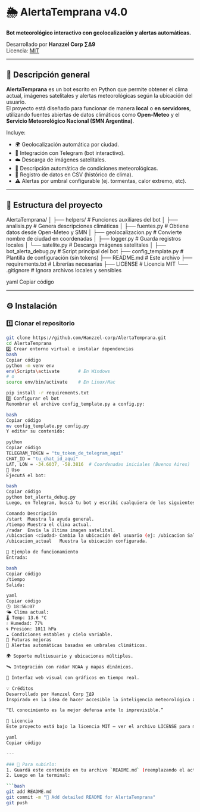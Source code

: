 # 🌦️ AlertaTemprana v4.0  
**Bot meteorológico interactivo con geolocalización y alertas automáticas.**

Desarrollado por **Hanzzel Corp ∑Δ9**  
Licencia: [MIT](LICENSE)

---

## 🧭 Descripción general

**AlertaTemprana** es un bot escrito en Python que permite obtener el clima actual, imágenes satelitales y alertas meteorológicas según la ubicación del usuario.  
El proyecto está diseñado para funcionar de manera **local** o **en servidores**, utilizando fuentes abiertas de datos climáticos como **Open-Meteo** y el **Servicio Meteorológico Nacional (SMN Argentina)**.

Incluye:
- 🌍 Geolocalización automática por ciudad.  
- 📡 Integración con Telegram (bot interactivo).  
- ☁️ Descarga de imágenes satelitales.  
- 🧠 Descripción automática de condiciones meteorológicas.  
- 💾 Registro de datos en CSV (histórico de clima).  
- ⚠️ Alertas por umbral configurable (ej. tormentas, calor extremo, etc).

---

## 🧩 Estructura del proyecto

AlertaTemprana/
│
├── helpers/ # Funciones auxiliares del bot
│ ├── analisis.py # Genera descripciones climáticas
│ ├── fuentes.py # Obtiene datos desde Open-Meteo y SMN
│ ├── geolocalizacion.py # Convierte nombre de ciudad en coordenadas
│ ├── logger.py # Guarda registros locales
│ └── satelite.py # Descarga imágenes satelitales
│
├── bot_alerta_debug.py # Script principal del bot
├── config_template.py # Plantilla de configuración (sin tokens)
├── README.md # Este archivo
├── requirements.txt # Librerías necesarias
├── LICENSE # Licencia MIT
└── .gitignore # Ignora archivos locales y sensibles

yaml
Copiar código

---

## ⚙️ Instalación

### 1️⃣ Clonar el repositorio

```bash
git clone https://github.com/Hanzzel-corp/AlertaTemprana.git
cd AlertaTemprana
2️⃣ Crear entorno virtual e instalar dependencias
bash
Copiar código
python -m venv env
env\Scripts\activate       # En Windows
# o
source env/bin/activate    # En Linux/Mac

pip install -r requirements.txt
3️⃣ Configurar el bot
Renombrar el archivo config_template.py a config.py:

bash
Copiar código
mv config_template.py config.py
Y editar su contenido:

python
Copiar código
TELEGRAM_TOKEN = "tu_token_de_telegram_aquí"
CHAT_ID = "tu_chat_id_aquí"
LAT, LON = -34.6037, -58.3816  # Coordenadas iniciales (Buenos Aires)
💬 Uso
Ejecutá el bot:

bash
Copiar código
python bot_alerta_debug.py
Luego, en Telegram, buscá tu bot y escribí cualquiera de los siguientes comandos:

Comando	Descripción
/start	Muestra la ayuda general.
/tiempo	Muestra el clima actual.
/radar	Envía la última imagen satelital.
/ubicacion <ciudad>	Cambia la ubicación del usuario (ej: /ubicacion Salta).
/ubicacion_actual	Muestra la ubicación configurada.

📡 Ejemplo de funcionamiento
Entrada:

bash
Copiar código
/tiempo
Salida:

yaml
Copiar código
🕓 18:56:07
🌤️ Clima actual:
🌡️ Temp: 13.6 °C
💧 Humedad: 77%
🌀 Presión: 1011 hPa
☁️ Condiciones estables y cielo variable.
🧠 Futuras mejoras
🚨 Alertas automáticas basadas en umbrales climáticos.

🌍 Soporte multiusuario y ubicaciones múltiples.

🛰️ Integración con radar NOAA y mapas dinámicos.

📱 Interfaz web visual con gráficos en tiempo real.

💡 Créditos
Desarrollado por Hanzzel Corp ∑Δ9
Inspirado en la idea de hacer accesible la inteligencia meteorológica a cualquier persona, desde cualquier dispositivo.

“El conocimiento es la mejor defensa ante lo imprevisible.”

📜 Licencia
Este proyecto está bajo la licencia MIT — ver el archivo LICENSE para más detalles.

yaml
Copiar código

---

### 📌 Para subirlo:
1. Guardá este contenido en tu archivo `README.md` (reemplazando el actual).  
2. Luego en la terminal:

```bash
git add README.md
git commit -m "📘 Add detailed README for AlertaTemprana"
git push

